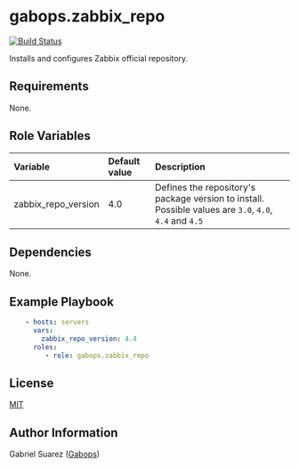 gabops.zabbix_repo
==================
[![Build Status](https://travis-ci.org/gabops/ansible-role-zabbix_repo.svg?branch=master)](https://travis-ci.org/gabops/ansible-role-zabbix_repository)

Installs and configures Zabbix official repository.

Requirements
------------

None.

Role Variables
--------------

| Variable | Default value | Description |
| :--- | :--- | :--- |
| zabbix_repo_version | 4.0 | Defines the repository's package version to install. Possible values are `3.0`, `4.0`, `4.4` and `4.5` |

Dependencies
------------

None.

Example Playbook
----------------

```yaml
    - hosts: servers
      vars:
        zabbix_repo_version: 4.4
      roles:
         - role: gabops.zabbix_repo
```

License
-------

[MIT]((./LICENSE))

Author Information
------------------

Gabriel Suarez ([Gabops](https://github.com/gabops))
